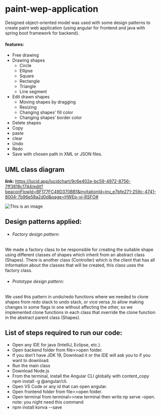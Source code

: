 # paint-wep-application
Designed object-oriented model was used with some design patterns to create paint web application (using angular for frontend and java with spring boot framework for backend).
#### features:
 - Free drawing
 - Drawing shapes
    - Circle
    - Ellipse
    - Square
    - Rectangle
    - Triangle
    - Line segment
 - Edit drawn shapes
    - Moving shapes by dragging
    - Resizing
    - Changing shapes’ fill color
    - Changing shapes’ border color
  - Delete shapes
  - Copy
  - paste
  - clear
  - Undo
  - Redo
  - Save with chosen path in XML or JSON files.


  
 ## UML class diagram
 **link:** https://lucid.app/lucidchart/9c6e402e-bc59-4972-8756-7ff3818c1744/edit?beaconFlowId=BF177FC49D370BB1&invitationId=inv_e7bfe271-259c-4741-8004-7b96e58a2d0d&page=HWEp-vi-RSFO#
 
 ![This is an image](https://user-images.githubusercontent.com/96488115/216956638-124abe59-42f1-4b8b-94b3-629e9f27a2c9.png)
 
 ## Design patterns applied: 
  - ###### Factory design pattern:
   We made a factory class to be responsible for creating the suitable shape using different 
   classes of shapes which inherit from an abstract class (Shapes). There is another class 
   (Controller) which is the client that has all information about the classes that will be 
   created, this class uses the factory class.
  - ###### Prototype design pattern:
   We used this pattern in undo/redo functions where we needed to clone shapes from redo
   stack to undo stack, or vice versa ,to allow making changes in some flags in one without 
   affecting the other, so we implemented clone functions in each class that override the
   clone function in the abstract parent class (Shapes). 
   
   
## List of steps required to run our code: 
- Open any IDE for java (IntelliJ, Eclipse, etc.).
- Open backend folder from file>>open folder.
- If you don’t have JDK 19, Download it or the IDE will ask you to if you want to download.
- Run the main class
- Download Node.js
- From the terminal, install the Angular CLI globally with content_copy
npm install -g @angular/cli.
- Open VS Code or any id that can open angular.
- Open frontend folder from file>>open folder.
- Open terminal from terminal>>new terminal then write 
np serve –open.
note: you night need this command 
- npm install konva --save
